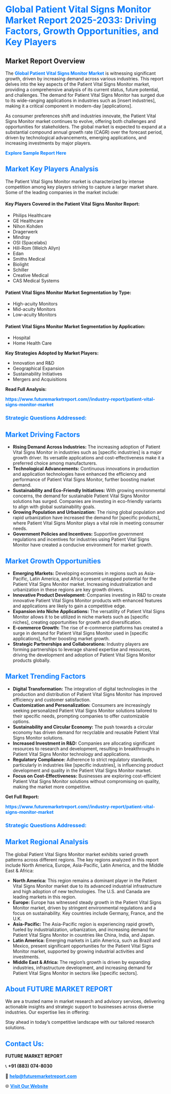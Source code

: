 <h1 style="color: #007BFF;">Global Patient Vital Signs Monitor Market Report 2025-2033: Driving Factors, Growth Opportunities, and Key Players</h1>

<section id="overview">
<h2>Market Report Overview</h2>
<p>The <a href="https://www.futuremarketreport.com//industry-report/patient-vital-signs-monitor-market" style="color: #007BFF; text-decoration: none;"><strong>Global Patient Vital Signs Monitor Market</strong></a> is witnessing significant growth, driven by increasing demand across various industries. This report delves into the key aspects of the Patient Vital Signs Monitor market, providing a comprehensive analysis of its current status, future potential, and challenges. The demand for Patient Vital Signs Monitor has surged due to its wide-ranging applications in industries such as [insert industries], making it a critical component in modern-day [applications].</p>
<p>As consumer preferences shift and industries innovate, the Patient Vital Signs Monitor market continues to evolve, offering both challenges and opportunities for stakeholders. The global market is expected to expand at a substantial compound annual growth rate (CAGR) over the forecast period, driven by technological advancements, emerging applications, and increasing investments by major players.</p>
</section>

<section id="overview">
<p><a href="https://www.futuremarketreport.com//request-sample/reportId=45559" style="color: #007BFF; text-decoration: none;"><strong>Explore Sample Report Here</strong></a></p>
</section>

<section id="key-players">
<h2 style="color: #007BFF;">Market Key Players Analysis</h2>
<p>The Patient Vital Signs Monitor market is characterized by intense competition among key players striving to capture a larger market share. Some of the leading companies in the market include:</p>
<h4>Key Players Covered in the Patient Vital Signs Monitor Report:</h4>
<ul><li>Philips Healthcare</li><li>GE Healthcare</li><li>Nihon Kohden</li><li>Dragerwerk</li><li>Mindray</li><li>OSI (Spacelabs)</li><li>Hill-Rom (Welch Allyn)</li><li>Edan</li><li>Smiths Medical</li><li>Biolight</li><li>Schiller</li><li>Creative Medical</li><li>CAS Medical Systems</li></ul>
<h4>Patient Vital Signs Monitor Market Segmentation by Type:</h4>
<ul><li>High-acuity Monitors</li><li>Mid-acuity Monitors</li><li>Low-acuity Monitors</li></ul>

<h4>Patient Vital Signs Monitor Market Segmentation by Application:</h4>
<ul><li>Hospital</li><li>Home Health Care</li></ul>
<p><strong>Key Strategies Adopted by Market Players:</strong></p>
<ul>
<li>Innovation and R&D</li>
<li>Geographical Expansion</li>
<li>Sustainability Initiatives</li>
<li>Mergers and Acquisitions</li>
</ul>
</section>

<section>
<p><strong>Read Full Analysis: </strong></p><a href="https://www.futuremarketreport.com//industry-report/patient-vital-signs-monitor-market" style="color: #007BFF; text-decoration: none;"><strong>https://www.futuremarketreport.com//industry-report/patient-vital-signs-monitor-market</strong></a>
<h3 style="color: #007BFF;">Strategic Questions Addressed:</h3>
</section>

<section id="driving-factors">
<h2 style="color: #007BFF;">Market Driving Factors</h2>
<ul>
<li><strong>Rising Demand Across Industries:</strong> The increasing adoption of Patient Vital Signs Monitor in industries such as [specific industries] is a major growth driver. Its versatile applications and cost-effectiveness make it a preferred choice among manufacturers.</li>
<li><strong>Technological Advancements:</strong> Continuous innovations in production and application technologies have enhanced the efficiency and performance of Patient Vital Signs Monitor, further boosting market demand.</li>
<li><strong>Sustainability and Eco-Friendly Initiatives:</strong> With growing environmental concerns, the demand for sustainable Patient Vital Signs Monitor solutions has surged. Companies are investing in eco-friendly variants to align with global sustainability goals.</li>
<li><strong>Growing Population and Urbanization:</strong> The rising global population and rapid urbanization have increased the demand for [specific products], where Patient Vital Signs Monitor plays a vital role in meeting consumer needs.</li>
<li><strong>Government Policies and Incentives:</strong> Supportive government regulations and incentives for industries using Patient Vital Signs Monitor have created a conducive environment for market growth.</li>
</ul>
</section>

<section id="growth-opportunities">
<h2 style="color: #007BFF;">Market Growth Opportunities</h2>
<ul>
<li><strong>Emerging Markets:</strong> Developing economies in regions such as Asia-Pacific, Latin America, and Africa present untapped potential for the Patient Vital Signs Monitor market. Increasing industrialization and urbanization in these regions are key growth drivers.</li>
<li><strong>Innovative Product Development:</strong> Companies investing in R&D to create innovative Patient Vital Signs Monitor products with enhanced features and applications are likely to gain a competitive edge.</li>
<li><strong>Expansion into Niche Applications:</strong> The versatility of Patient Vital Signs Monitor allows it to be utilized in niche markets such as [specific niches], creating opportunities for growth and diversification.</li>
<li><strong>E-commerce Growth:</strong> The rise of e-commerce platforms has created a surge in demand for Patient Vital Signs Monitor used in [specific applications], further boosting market growth.</li>
<li><strong>Strategic Partnerships and Collaborations:</strong> Industry players are forming partnerships to leverage shared expertise and resources, driving the development and adoption of Patient Vital Signs Monitor products globally.</li>
</ul>
</section>

<section id="trending-factors">
<h2 style="color: #007BFF;">Market Trending Factors</h2>
<ul>
<li><strong>Digital Transformation:</strong> The integration of digital technologies in the production and distribution of Patient Vital Signs Monitor has improved efficiency and customer satisfaction.</li>
<li><strong>Customization and Personalization:</strong> Consumers are increasingly seeking personalized Patient Vital Signs Monitor solutions tailored to their specific needs, prompting companies to offer customizable options.</li>
<li><strong>Sustainability and Circular Economy:</strong> The push towards a circular economy has driven demand for recyclable and reusable Patient Vital Signs Monitor solutions.</li>
<li><strong>Increased Investment in R&D:</strong> Companies are allocating significant resources to research and development, resulting in breakthroughs in Patient Vital Signs Monitor technology and applications.</li>
<li><strong>Regulatory Compliance:</strong> Adherence to strict regulatory standards, particularly in industries like [specific industries], is influencing product development and quality in the Patient Vital Signs Monitor market.</li>
<li><strong>Focus on Cost-Effectiveness:</strong> Businesses are exploring cost-efficient Patient Vital Signs Monitor solutions without compromising on quality, making the market more competitive.</li>
</ul>
</section>

<section>
<p><strong>Get Full Report: </strong></p><a href="https://www.futuremarketreport.com//industry-report/patient-vital-signs-monitor-market" style="color: #007BFF; text-decoration: none;"><strong>https://www.futuremarketreport.com//industry-report/patient-vital-signs-monitor-market</strong></a>
<h3 style="color: #007BFF;">Strategic Questions Addressed:</h3>
</section>


<section id="regional-analysis">
<h2 style="color: #007BFF;">Market Regional Analysis</h2>
<p>The global Patient Vital Signs Monitor market exhibits varied growth patterns across different regions. The key regions analyzed in this report include North America, Europe, Asia-Pacific, Latin America, and the Middle East & Africa:</p>
<ul>
<li><strong>North America:</strong> This region remains a dominant player in the Patient Vital Signs Monitor market due to its advanced industrial infrastructure and high adoption of new technologies. The U.S. and Canada are leading markets in this region.</li>
<li><strong>Europe:</strong> Europe has witnessed steady growth in the Patient Vital Signs Monitor market, driven by stringent environmental regulations and a focus on sustainability. Key countries include Germany, France, and the U.K.</li>
<li><strong>Asia-Pacific:</strong> The Asia-Pacific region is experiencing rapid growth, fueled by industrialization, urbanization, and increasing demand for Patient Vital Signs Monitor in countries like China, India, and Japan.</li>
<li><strong>Latin America:</strong> Emerging markets in Latin America, such as Brazil and Mexico, present significant opportunities for the Patient Vital Signs Monitor market, supported by growing industrial activities and investments.</li>
<li><strong>Middle East & Africa:</strong> The region’s growth is driven by expanding industries, infrastructure development, and increasing demand for Patient Vital Signs Monitor in sectors like [specific sectors].</li>
</ul>
</section>

<footer>
<h2 style="color: #007BFF;">About FUTURE MARKET REPORT</h2>
<p>We are a trusted name in market research and advisory services, delivering actionable insights and strategic support to businesses across diverse industries. Our expertise lies in offering:</p>

<p>Stay ahead in today’s competitive landscape with our tailored research solutions.</p>

<h2 style="color: #007BFF;">Contact Us:</h2>
<p><strong>FUTURE MARKET REPORT</strong></p>
<p>📞 <strong>+91 (883) 074-8030</strong></p>
<p>📧 <strong><a href="mailto:help@futuremarketreport.com" style="color: #007BFF;">help@futuremarketreport.com</a></strong></p>
<p>🌐 <strong><a href="https://www.futuremarketreport.com/" style="color: #007BFF;">Visit Our Website</a></strong></p>
</footer>